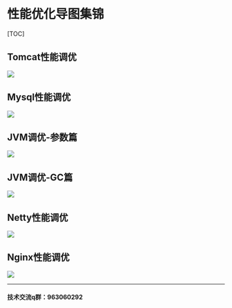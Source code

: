 # 性能优化导图集锦

[TOC]

## Tomcat性能调优

![](https://smartan123.github.io/book/library/002-images/Tomcat性能调优.png)



## Mysql性能调优

![](https://smartan123.github.io/book/library/002-images/Mysql性能调优.png)



## JVM调优-参数篇

![](https://smartan123.github.io/book/library/002-images/JVM调优-参数篇.png)



## JVM调优-GC篇

![](https://smartan123.github.io/book/library/002-images/JVM调优-GC篇.png)



## Netty性能调优

![](https://smartan123.github.io/book/library/002-images/Netty性能调优.png)



## Nginx性能调优

![](https://smartan123.github.io/book/library/002-images/Nginx性能调优.png)

------

#### 技术交流q群：963060292

